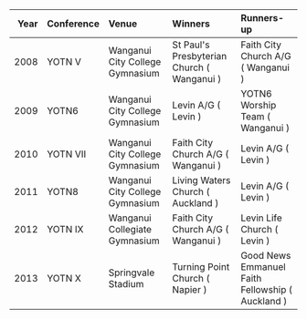 |   Year | Conference   | Venue                           | Winners                                    | Runners-up                                       |
|-------:|:-------------|:--------------------------------|:-------------------------------------------|:-------------------------------------------------|
|   2008 | YOTN V       | Wanganui City College Gymnasium | St Paul's Presbyterian Church ( Wanganui ) | Faith City Church A/G ( Wanganui )               |
|   2009 | YOTN6        | Wanganui City College Gymnasium | Levin A/G ( Levin )                        | YOTN6 Worship Team ( Wanganui )                  |
|   2010 | YOTN VII     | Wanganui City College Gymnasium | Faith City Church A/G ( Wanganui )         | Levin A/G ( Levin )                              |
|   2011 | YOTN8        | Wanganui City College Gymnasium | Living Waters Church ( Auckland )          | Levin A/G ( Levin )                              |
|   2012 | YOTN IX      | Wanganui Collegiate Gymnasium   | Faith City Church A/G ( Wanganui )         | Levin Life Church ( Levin )                      |
|   2013 | YOTN X       | Springvale Stadium              | Turning Point Church ( Napier )            | Good News Emmanuel Faith Fellowship ( Auckland ) |